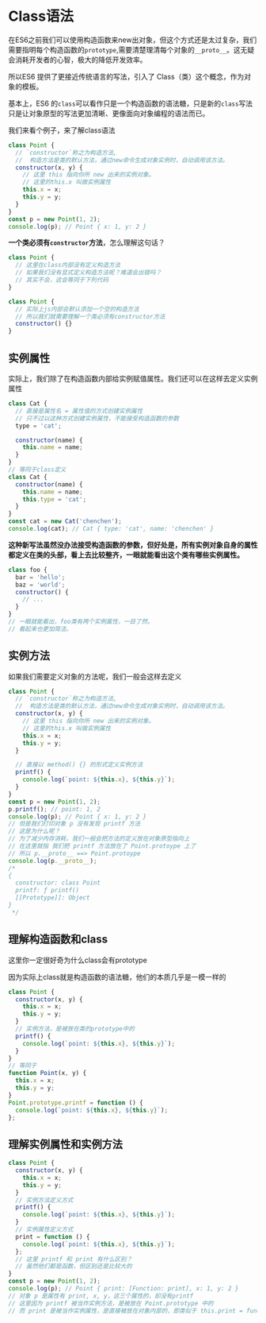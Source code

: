 # Class语法

在ES6之前我们可以使用构造函数来new出对象，但这个方式还是太过复杂，我们需要指明每个构造函数的`prototype`,需要清楚理清每个对象的`__proto__`。这无疑会消耗开发者的心智，极大的降低开发效率。

所以ES6 提供了更接近传统语言的写法，引入了 Class（类）这个概念，作为对象的模板。

基本上，ES6 的`class`可以看作只是一个构造函数的语法糖，只是新的`class`写法只是让对象原型的写法更加清晰、更像面向对象编程的语法而已。

我们来看个例子，来了解class语法

```js
class Point {
  // `constructor`称之为构造方法,
  //  构造方法是类的默认方法，通过new命令生成对象实例时，自动调用该方法。
  constructor(x, y) {
    // 这里 this 指向你所 new 出来的实例对象。
    // 这里的this.x 叫做实例属性
    this.x = x;
    this.y = y;
  }
}
const p = new Point(1, 2);
console.log(p); // Point { x: 1, y: 2 }
```

**一个类必须有`constructor`方法**，怎么理解这句话？

```js
class Point {
  // 这里在class内部没有定义构造方法
  // 如果我们没有显式定义构造方法呢？难道会出错吗？
  // 其实不会，这会等同于下列代码
}

class Point {
  // 实际上js内部会默认添加一个空的构造方法
  // 所以我们就需要理解一个类必须有constructor方法
  constructor() {}
}
```

## 实例属性

实际上，我们除了在构造函数内部给实例赋值属性。我们还可以在这样去定义实例属性

```js
class Cat {
  // 直接是属性名 = 属性值的方式创建实例属性
  // 只不过以这种方式创建实例属性，不能接受构造函数的参数
  type = 'cat';

  constructor(name) {
    this.name = name;
  }
}
// 等同于class定义
class Cat {
  constructor(name) {
    this.name = name;
    this.type = 'cat';
  }
}
const cat = new Cat('chenchen');
console.log(cat); // Cat { type: 'cat', name: 'chenchen' }

```

**这种新写法虽然没办法接受构造函数的参数，但好处是，所有实例对象自身的属性都定义在类的头部，看上去比较整齐，一眼就能看出这个类有哪些实例属性。**

```js
class foo {
  bar = 'hello';
  baz = 'world';
  constructor() {
    // ...
  }
}
// 一眼就能看出，foo类有两个实例属性，一目了然。
// 看起来也更加简洁。
```

## 实例方法

如果我们需要定义对象的方法呢，我们一般会这样去定义

```js
class Point {
  // `constructor`称之为构造方法,
  //  构造方法是类的默认方法，通过new命令生成对象实例时，自动调用该方法。
  constructor(x, y) {
    // 这里 this 指向你所 new 出来的实例对象。
    // 这里的this.x 叫做实例属性
    this.x = x;
    this.y = y;
  }

  // 直接以 method() {} 的形式定义实例方法
  printf() {
    console.log(`point: ${this.x}, ${this.y}`);
  }
}
const p = new Point(1, 2);
p.printf(); // point: 1, 2
console.log(p); // Point { x: 1, y: 2 }
// 但是我们打印对象 p 没有发现 printf 方法
// 这是为什么呢？
// 为了减少内存消耗，我们一般会把方法的定义放在对象原型指向上
// 在这里就指 我们把 printf 方法放在了 Point.protoype 上了
// 所以 p.__proto__ ==> Point.protoype
console.log(p.__proto__);
/*
{
  constructor: class Point
  printf: ƒ printf()
  [[Prototype]]: Object
}
 */

```

## 理解构造函数和class

这里你一定很好奇为什么class会有prototype

因为实际上class就是构造函数的语法糖，他们的本质几乎是一模一样的

```js
class Point {
  constructor(x, y) {
    this.x = x;
    this.y = y;
  }
  // 实例方法，是被放在类的prototype中的
  printf() {
    console.log(`point: ${this.x}, ${this.y}`);
  }
}
// 等同于
function Point(x, y) {
  this.x = x;
  this.y = y;
}
Point.prototype.printf = function () {
  console.log(`point: ${this.x}, ${this.y}`);
};
```

## 理解实例属性和实例方法

```js
class Point {
  constructor(x, y) {
    this.x = x;
    this.y = y;
  }
  // 实例方法定义方式
  printf() {
    console.log(`point: ${this.x}, ${this.y}`);
  }
  // 实例属性定义方式
  print = function () {
    console.log(`point: ${this.x}, ${this.y}`);
  };
  // 这里 printf 和 print 有什么区别？
  // 虽然他们都是函数，但区别还是比较大的
}
const p = new Point(1, 2);
console.log(p); // Point { print: [Function: print], x: 1, y: 2 }
// 对象 p 是属性有 print, x, y，这三个属性的，却没有printf
// 这里因为 printf 被当作实例方法，是被放在 Point.prototype 中的
// 而 print 是被当作实例属性，是直接被放在对象内部的，即类似于 this.print = function() {}

```

